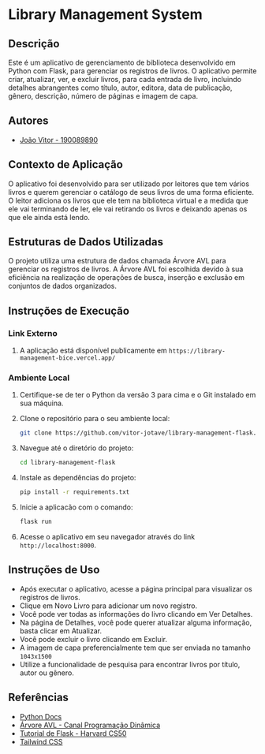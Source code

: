 # Library Management System

## Descrição
Este é um aplicativo de gerenciamento de biblioteca desenvolvido em Python com Flask, para gerenciar os registros de livros. O aplicativo permite criar, atualizar, ver, e excluir livros, para cada entrada de livro, incluindo detalhes abrangentes como título, autor, editora, data de publicação, gênero, descrição, número de páginas e imagem de capa.

## Autores
- [João Vitor - 190089890](https://github.com/vitor-jotave)

## Contexto de Aplicação
O aplicativo foi desenvolvido para ser utilizado por leitores que tem vários livros e querem gerenciar o catálogo de seus livros de uma forma eficiente. O leitor adiciona os livros que ele tem na biblioteca virtual e a medida que ele vai terminando de ler, ele vai retirando os livros e deixando apenas os que ele ainda está lendo.

## Estruturas de Dados Utilizadas
O projeto utiliza uma estrutura de dados chamada Árvore AVL para gerenciar os registros de livros. A Árvore AVL foi escolhida devido à sua eficiência na realização de operações de busca, inserção e exclusão em conjuntos de dados organizados.

## Instruções de Execução

### Link Externo
1. A aplicação está disponível publicamente em `https://library-management-bice.vercel.app/`

### Ambiente Local
1. Certifique-se de ter o Python da versão 3 para cima e o Git instalado em sua máquina.
2. Clone o repositório para o seu ambiente local:

    ```bash
    git clone https://github.com/vitor-jotave/library-management-flask.git
    ```

3. Navegue até o diretório do projeto:

    ```bash
    cd library-management-flask
    ```

4. Instale as dependências do projeto:

    ```bash
    pip install -r requirements.txt
    ```

5. Inicie a aplicacão com o comando:

    ```bash
    flask run
    ```

5. Acesse o aplicativo em seu navegador através do link `http://localhost:8000`.

## Instruções de Uso
- Após executar o aplicativo, acesse a página principal para visualizar os registros de livros.
- Clique em Novo Livro para adicionar um novo registro.
- Você pode ver todas as informações do livro clicando em Ver Detalhes.
- Na página de Detalhes, você pode querer atualizar alguma informação, basta clicar em Atualizar.
- Você pode excluir o livro clicando em Excluir.
- A imagem de capa preferencialmente tem que ser enviada no tamanho `1043x1500`
- Utilize a funcionalidade de pesquisa para encontrar livros por título, autor ou gênero.

## Referências
- [Python Docs](https://www.python.org/doc/)
- [Árvore AVL - Canal Programação Dinâmica](https://www.youtube.com/watch?v=l8IBdCb2BWA&pp=ygUUYXJ2b3JlIGF2bCBlbSBweXRob24%3D)
- [Tutorial de Flask - Harvard CS50](https://www.youtube.com/watch?v=4o1SCMICZzo&pp=ugMICgJwdBABGAHKBQpmbGFzayBjczUw)
- [Tailwind CSS](https://tailwindui.com/)

